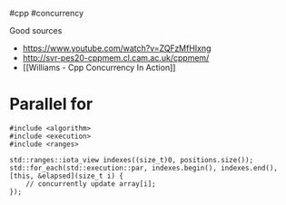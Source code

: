 #cpp #concurrency 

Good sources
- https://www.youtube.com/watch?v=ZQFzMfHIxng
- http://svr-pes20-cppmem.cl.cam.ac.uk/cppmem/
- [[Williams - Cpp Concurrency In Action]]

# Parallel for
```
#include <algorithm>  
#include <execution>  
#include <ranges>

std::ranges::iota_view indexes((size_t)0, positions.size());  
std::for_each(std::execution::par, indexes.begin(), indexes.end(), [this, &elapsed](size_t i) {  
    // concurrently update array[i];
});
```